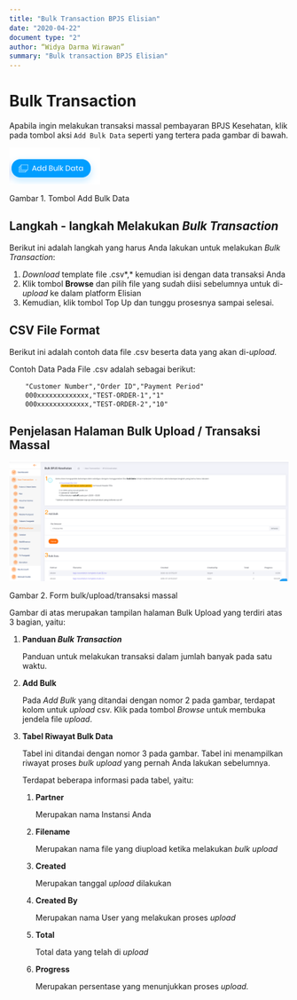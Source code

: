 ```yaml
---
title: "Bulk Transaction BPJS Elisian"
date: "2020-04-22"
document type: "2" 
author: “Widya Darma Wirawan”
summary: "Bulk transaction BPJS Elisian"
---
```


# Bulk Transaction

Apabila ingin melakukan transaksi massal pembayaran BPJS Kesehatan, klik pada tombol aksi `Add Bulk Data` seperti yang tertera pada gambar di bawah.

![](./image-user-manual/elisian-trx-bpjs-bulk-1.png)

Gambar 1. Tombol Add Bulk Data

## **Langkah - langkah Melakukan *Bulk Transaction***

Berikut ini adalah langkah yang harus Anda lakukan untuk melakukan *Bulk Transaction*:

1. *Download* template file .csv*,* kemudian isi dengan data transaksi Anda
2. Klik tombol **Browse** dan pilih file yang sudah diisi sebelumnya untuk di-*upload* ke dalam platform Elisian
3. Kemudian, klik tombol Top Up dan tunggu prosesnya sampai selesai.

## **CSV File Format**

Berikut ini adalah contoh data file .csv beserta data yang akan di-*upload.*

Contoh Data Pada File .csv adalah sebagai berikut:

```
    "Customer Number","Order ID","Payment Period"
    000xxxxxxxxxxxxx,"TEST-ORDER-1","1"
    000xxxxxxxxxxxxx,"TEST-ORDER-2","10"
```

## **Penjelasan Halaman Bulk Upload / Transaksi Massal**

![](./image-user-manual/elisian-trx-bpjs-bulk-2.png)

Gambar 2. Form bulk/upload/transaksi  massal

Gambar di atas merupakan tampilan halaman Bulk Upload yang terdiri atas 3 bagian, yaitu:

1. **Panduan *Bulk Transaction***

    Panduan untuk melakukan transaksi dalam jumlah banyak pada satu waktu.

2. **Add Bulk**

    Pada *Add Bulk* yang ditandai dengan nomor 2 pada gambar, terdapat kolom untuk *upload* csv. Klik pada tombol *Browse* untuk membuka jendela file *upload*.

3. **Tabel Riwayat Bulk Data** 

    Tabel ini ditandai dengan nomor 3 pada gambar. Tabel ini menampilkan riwayat proses *bulk upload* yang pernah Anda lakukan sebelumnya.

    Terdapat beberapa informasi pada tabel, yaitu:

    1. **Partner** 

        Merupakan nama Instansi Anda

    2. **Filename**

        Merupakan nama file yang diupload ketika melakukan *bulk upload*

    3. **Created** 

        Merupakan tanggal *upload* dilakukan

    4. **Created By** 

        Merupakan nama User yang melakukan proses *upload*

    5. **Total**

        Total data yang telah di *upload*

    6. **Progress**

        Merupakan persentase yang menunjukkan proses *upload.*